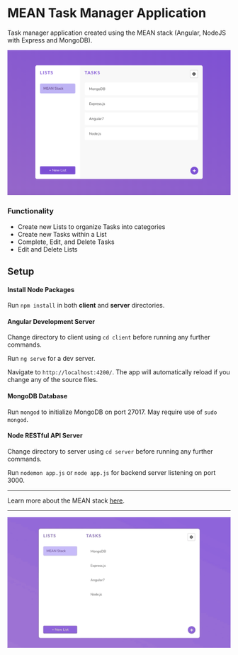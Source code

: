 # MEAN Task Manager Application
Task manager application created using the MEAN stack (Angular, NodeJS with Express and MongoDB).

![Preview of application design](mockup.png)

### Functionality
  - Create new Lists to organize Tasks into categories
  - Create new Tasks within a List
  - Complete, Edit, and Delete Tasks
  - Edit and Delete Lists
  
## Setup
#### Install Node Packages
Run `npm install` in both **client** and **server** directories.

#### Angular Development Server
Change directory to client using `cd client` before running any further commands.

Run `ng serve` for a dev server. 

Navigate to `http://localhost:4200/`. The app will automatically reload if you change any of the source files.

#### MongoDB Database
Run `mongod` to initialize MongoDB on port 27017. May require use of `sudo mongod`.

#### Node RESTful API Server
Change directory to server using `cd server` before running any further commands.

Run `nodemon app.js` or `node app.js` for backend server listening on port 3000.

---

Learn more about the MEAN stack [here](http://mean.io/).

---
![Preview of application design](mockup.gif)